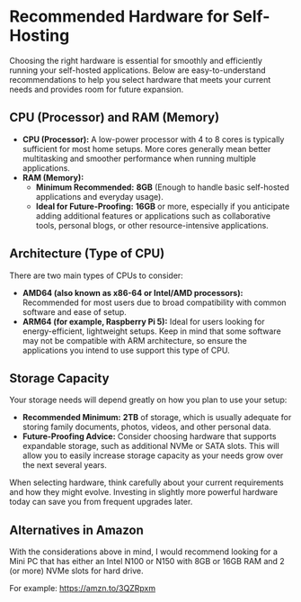 # Recommended Hardware for Self-Hosting

Choosing the right hardware is essential for smoothly and efficiently running your self-hosted applications. Below are easy-to-understand recommendations to help you select hardware that meets your current needs and provides room for future expansion.

## CPU (Processor) and RAM (Memory)

- **CPU (Processor):** A low-power processor with 4 to 8 cores is typically sufficient for most home setups. More cores generally mean better multitasking and smoother performance when running multiple applications.
- **RAM (Memory):**
  - **Minimum Recommended:** **8GB** (Enough to handle basic self-hosted applications and everyday usage).
  - **Ideal for Future-Proofing:** **16GB** or more, especially if you anticipate adding additional features or applications such as collaborative tools, personal blogs, or other resource-intensive applications.

## Architecture (Type of CPU)

There are two main types of CPUs to consider:

- **AMD64 (also known as x86-64 or Intel/AMD processors):** Recommended for most users due to broad compatibility with common software and ease of setup.
- **ARM64 (for example, Raspberry Pi 5):** Ideal for users looking for energy-efficient, lightweight setups. Keep in mind that some software may not be compatible with ARM architecture, so ensure the applications you intend to use support this type of CPU.

## Storage Capacity

Your storage needs will depend greatly on how you plan to use your setup:

- **Recommended Minimum:** **2TB** of storage, which is usually adequate for storing family documents, photos, videos, and other personal data.
- **Future-Proofing Advice:** Consider choosing hardware that supports expandable storage, such as additional NVMe or SATA slots. This will allow you to easily increase storage capacity as your needs grow over the next several years.

When selecting hardware, think carefully about your current requirements and how they might evolve. Investing in slightly more powerful hardware today can save you from frequent upgrades later.

## Alternatives in Amazon

With the considerations above in mind, I would recommend looking for a Mini PC that has either an Intel N100 or N150 with 8GB or 16GB RAM and 2 (or more) NVMe slots for hard drive.

For example: https://amzn.to/3QZRpxm
